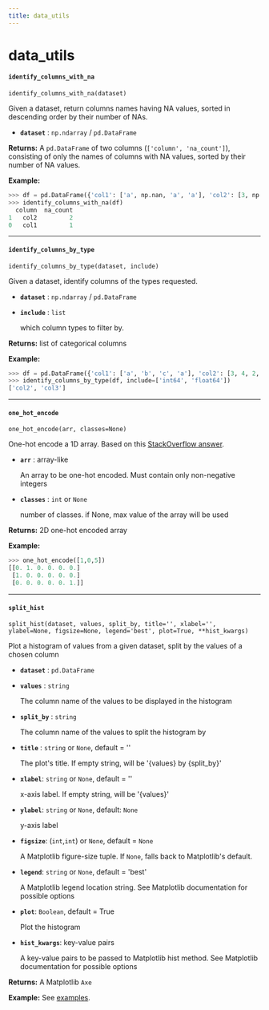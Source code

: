 ```yaml
---
title: data_utils
---
```


# data_utils

#### `identify_columns_with_na`

`identify_columns_with_na(dataset)`

Given a dataset, return columns names having NA values,
sorted in descending order by their number of NAs.

- **`dataset`** : `np.ndarray` / `pd.DataFrame`

**Returns:** A `pd.DataFrame` of two columns (`['column', 'na_count']`), consisting of only
the names of columns with NA values, sorted by their number of NA values.

**Example:**
```python
>>> df = pd.DataFrame({'col1': ['a', np.nan, 'a', 'a'], 'col2': [3, np.nan, 2, np.nan], 'col3': [1., 2., 3., 4.]})
>>> identify_columns_with_na(df)
  column  na_count
1   col2         2
0   col1         1
```

__________________

#### `identify_columns_by_type`

`identify_columns_by_type(dataset, include)`

Given a dataset, identify columns of the types requested.

- **`dataset`** : `np.ndarray` / `pd.DataFrame`

- **`include`** : `list`

    which column types to filter by.

**Returns:** list of categorical columns

**Example:**
```python
>>> df = pd.DataFrame({'col1': ['a', 'b', 'c', 'a'], 'col2': [3, 4, 2, 1], 'col3': [1., 2., 3., 4.]})
>>> identify_columns_by_type(df, include=['int64', 'float64'])
['col2', 'col3']
```

__________________

#### `one_hot_encode`

`one_hot_encode(arr, classes=None)`

One-hot encode a 1D array. Based on this [StackOverflow answer](https://stackoverflow.com/a/29831596/5863503).

- **`arr`** : array-like

    An array to be one-hot encoded. Must contain only non-negative integers

- **`classes`** : `int` or `None`

    number of classes. if None, max value of the array will be used

**Returns:** 2D one-hot encoded array

**Example:**
```python
>>> one_hot_encode([1,0,5])
[[0. 1. 0. 0. 0. 0.]
 [1. 0. 0. 0. 0. 0.]
 [0. 0. 0. 0. 0. 1.]]
```
__________________

#### `split_hist`

`split_hist(dataset, values, split_by, title='', xlabel='', ylabel=None, figsize=None, legend='best', plot=True, **hist_kwargs)`

Plot a histogram of values from a given dataset, split by the values of a chosen column

- **`dataset`** : `pd.DataFrame`

- **`values`** : `string`

    The column name of the values to be displayed in the histogram

- **`split_by`** : `string`

    The column name of the values to split the histogram by

- **`title`** : `string` or `None`, default = ''

    The plot's title. If empty string, will be '{values} by {split_by}'

- **`xlabel`**: `string` or `None`, default = ''

    x-axis label. If empty string, will be '{values}'

- **`ylabel`**: `string` or `None`, default: `None`

    y-axis label

- **`figsize`**: (`int`,`int`) or `None`, default = `None`

    A Matplotlib figure-size tuple. If `None`, falls back to Matplotlib's default.

- **`legend`**: `string` or `None`, default = 'best'

    A Matplotlib legend location string. See Matplotlib documentation for possible options

- **`plot`**: `Boolean`, default = True

    Plot the histogram

- **`hist_kwargs`**: key-value pairs

    A key-value pairs to be passed to Matplotlib hist method. See Matplotlib documentation for possible options

**Returns:** A Matplotlib `Axe`

**Example:** See [examples](../getting_started/examples.md).